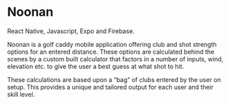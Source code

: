# Noonan

React Native, Javascript, Expo and Firebase.

Noonan is a golf caddy mobile application offering club and shot strength options for an entered distance. These options are calculated behind the scenes by a custom built calculator that factors in a number of inputs, wind, elevation etc. to give the user a best guess at what shot to hit.

These calculations are based upon a “bag” of clubs entered by the user on setup. This provides a unique and tailored output for each user and their skill level.



